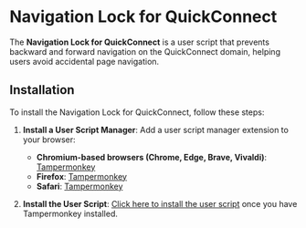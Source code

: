 # Navigation Lock for QuickConnect

The **Navigation Lock for QuickConnect** is a user script that prevents backward and forward navigation on the QuickConnect domain, helping users avoid accidental page navigation.

## Installation

To install the Navigation Lock for QuickConnect, follow these steps:

1. **Install a User Script Manager**: Add a user script manager extension to your browser:

    - **Chromium-based browsers (Chrome, Edge, Brave, Vivaldi)**: [Tampermonkey](https://chrome.google.com/webstore/detail/dhdgffkkebhmkfjojejmpbldmpobfkfo)
    - **Firefox**: [Tampermonkey](https://addons.mozilla.org/en-US/firefox/addon/tampermonkey/)
    - **Safari**: [Tampermonkey](https://apps.apple.com/us/app/tampermonkey/id1482490089)

2. **Install the User Script**: [Click here to install the user script](https://update.greasyfork.org/scripts/515591/Navigation%20Lock%20for%20QuickConnect.user.js) once you have Tampermonkey installed.